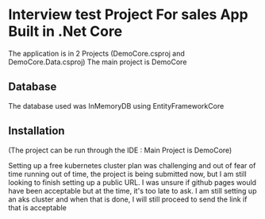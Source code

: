 # Interview test Project For sales App Built in .Net Core

The application is in 2 Projects (DemoCore.csproj and DemoCore.Data.csproj)
The main project is DemoCore

## Database

The database used was InMemoryDB using EntityFrameworkCore

## Installation

(The project can be run through the IDE : Main Project is DemoCore)

Setting up a free kubernetes cluster plan was challenging and out of fear of time running out of time, the project is being submitted now, but I am still looking to finish setting up a public URL. I was unsure if github pages would have been acceptable but at the time, it's too late to ask. I am still setting up an aks cluster and when that is done, I will still proceed to send the link if that is acceptable
